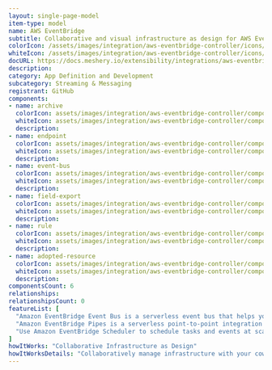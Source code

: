 ```yaml
---
layout: single-page-model
item-type: model
name: AWS EventBridge
subtitle: Collaborative and visual infrastructure as design for AWS EventBridge
colorIcon: /assets/images/integration/aws-eventbridge-controller/icons/color/aws-eventbridge-controller-color.svg
whiteIcon: /assets/images/integration/aws-eventbridge-controller/icons/white/aws-eventbridge-controller-white.svg
docURL: https://docs.meshery.io/extensibility/integrations/aws-eventbridge-controller
description: 
category: App Definition and Development
subcategory: Streaming & Messaging
registrant: GitHub
components: 
- name: archive
  colorIcon: assets/images/integration/aws-eventbridge-controller/components/archive/icons/color/archive-color.svg
  whiteIcon: assets/images/integration/aws-eventbridge-controller/components/archive/icons/white/archive-white.svg
  description: 
- name: endpoint
  colorIcon: assets/images/integration/aws-eventbridge-controller/components/endpoint/icons/color/endpoint-color.svg
  whiteIcon: assets/images/integration/aws-eventbridge-controller/components/endpoint/icons/white/endpoint-white.svg
  description: 
- name: event-bus
  colorIcon: assets/images/integration/aws-eventbridge-controller/components/event-bus/icons/color/event-bus-color.svg
  whiteIcon: assets/images/integration/aws-eventbridge-controller/components/event-bus/icons/white/event-bus-white.svg
  description: 
- name: field-export
  colorIcon: assets/images/integration/aws-eventbridge-controller/components/field-export/icons/color/field-export-color.svg
  whiteIcon: assets/images/integration/aws-eventbridge-controller/components/field-export/icons/white/field-export-white.svg
  description: 
- name: rule
  colorIcon: assets/images/integration/aws-eventbridge-controller/components/rule/icons/color/rule-color.svg
  whiteIcon: assets/images/integration/aws-eventbridge-controller/components/rule/icons/white/rule-white.svg
  description: 
- name: adopted-resource
  colorIcon: assets/images/integration/aws-eventbridge-controller/components/adopted-resource/icons/color/adopted-resource-color.svg
  whiteIcon: assets/images/integration/aws-eventbridge-controller/components/adopted-resource/icons/white/adopted-resource-white.svg
  description: 
componentsCount: 6
relationships: 
relationshipsCount: 0
featureList: [
  "Amazon EventBridge Event Bus is a serverless event bus that helps you receive, filter, transform, route, and deliver events.",
  "Amazon EventBridge Pipes is a serverless point-to-point integration resource that helps you connect event producers to event consumers with optional filtering, enrichment, and transformation capabilities.",
  "Use Amazon EventBridge Scheduler to schedule tasks and events at scale."
]
howItWorks: "Collaborative Infrastructure as Design"
howItWorksDetails: "Collaboratively manage infrastructure with your coworkers synchronously sharing the same designs."
---
```


